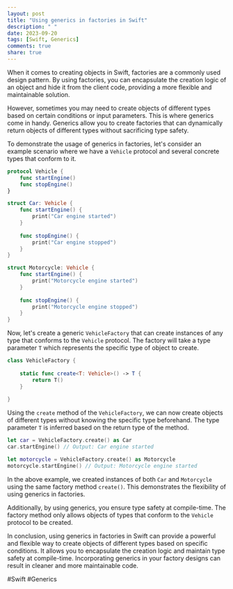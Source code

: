 ```yaml
---
layout: post
title: "Using generics in factories in Swift"
description: " "
date: 2023-09-20
tags: [Swift, Generics]
comments: true
share: true
---
```


When it comes to creating objects in Swift, factories are a commonly used design pattern. By using factories, you can encapsulate the creation logic of an object and hide it from the client code, providing a more flexible and maintainable solution. 

However, sometimes you may need to create objects of different types based on certain conditions or input parameters. This is where generics come in handy. Generics allow you to create factories that can dynamically return objects of different types without sacrificing type safety. 

To demonstrate the usage of generics in factories, let's consider an example scenario where we have a `Vehicle` protocol and several concrete types that conform to it.

```swift
protocol Vehicle {
    func startEngine()
    func stopEngine()
}

struct Car: Vehicle {
    func startEngine() {
        print("Car engine started")
    }
    
    func stopEngine() {
        print("Car engine stopped")
    }
}

struct Motorcycle: Vehicle {
    func startEngine() {
        print("Motorcycle engine started")
    }
    
    func stopEngine() {
        print("Motorcycle engine stopped")
    }
}
```

Now, let's create a generic `VehicleFactory` that can create instances of any type that conforms to the `Vehicle` protocol. The factory will take a type parameter `T` which represents the specific type of object to create.

```swift
class VehicleFactory {
    
    static func create<T: Vehicle>() -> T {
        return T()
    }
    
}
```

Using the `create` method of the `VehicleFactory`, we can now create objects of different types without knowing the specific type beforehand. The type parameter `T` is inferred based on the return type of the method.

```swift
let car = VehicleFactory.create() as Car
car.startEngine() // Output: Car engine started

let motorcycle = VehicleFactory.create() as Motorcycle
motorcycle.startEngine() // Output: Motorcycle engine started
```

In the above example, we created instances of both `Car` and `Motorcycle` using the same factory method `create()`. This demonstrates the flexibility of using generics in factories. 

Additionally, by using generics, you ensure type safety at compile-time. The factory method only allows objects of types that conform to the `Vehicle` protocol to be created.

In conclusion, using generics in factories in Swift can provide a powerful and flexible way to create objects of different types based on specific conditions. It allows you to encapsulate the creation logic and maintain type safety at compile-time. Incorporating generics in your factory designs can result in cleaner and more maintainable code.

#Swift #Generics